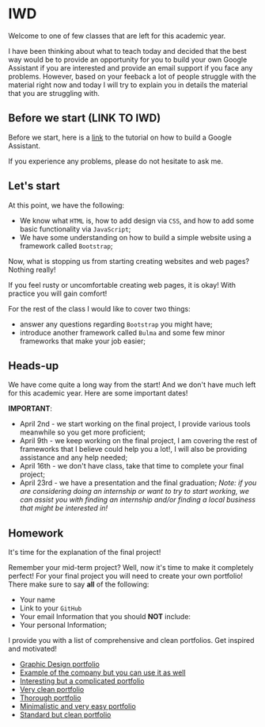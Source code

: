 # IWD

Welcome to one of few classes that are left for this academic year.

I have been thinking about what to teach today and decided  that the best way would be
to provide an opportunity for you to build your own Google Assistant if you are interested
and provide an email support if you face any problems. However, based on your feeback
a lot of people struggle with the material right now and today I will try to explain you in
details the material that you are struggling with.

## Before we start (LINK TO IWD)

Before we start, here is a [link](https://codelabs.developers.google.com/codelabs/actions-1/#0)
to the tutorial on how to build a Google Assistant.

If you experience any problems, please do not hesitate to ask me.

## Let's start

At this point, we have the following:

- We know what `HTML` is, how to add design via `CSS`, and how to add some basic functionality via `JavaScript`;
- We have some understanding on how to build a simple website using a framework called `Bootstrap`;

Now, what is stopping us from starting creating websites and web pages? Nothing really!

If you feel rusty or uncomfortable creating web pages, it is okay! With practice you will gain comfort!

For the rest of the class I would like to cover two things:
- answer any questions regarding `Bootstrap` you might have;
- introduce another framework called `Bulma` and some few minor frameworks that make your job easier;

## Heads-up

We have come quite a long way from the start! And we don't have much left for this academic year. Here are some
important dates!

**IMPORTANT**:
- April 2nd - we start working on the final project, I provide various tools meanwhile so you get more proficient;
- April 9th - we keep working on the final project, I am covering the rest of frameworks that I believe could
help you a lot!, I will also be providing assistance and any help needed;
- April 16th - we don't have class, take that time to complete your final project;
- April 23rd - we have a presentation and the final graduation;
*Note: if you are considering doing an internship or want to try to start working, we can assist you with
finding an internship and/or finding a local business that might be interested in!*

## Homework

It's time for the explanation of the final project!

Remember your mid-term project? Well, now it's time to make it completely perfect! For your final project you will
need to create your own portfolio!
There make sure to say **all** of the following:
- Your name
- Link to your `GitHub`
- Your email
Information that you should **NOT** include:
- Your personal Information;

I provide you with a list of comprehensive and clean portfolios. Get inspired and motivated!
- [Graphic Design portfolio](http://hannahpurmort.com/)
- [Example of the company but you can use it as well](https://www.seymourpowell.com/)
- [Interesting but a complicated portfolio](https://hihayk.com/#/)
- [Very clean portfolio](http://melaniedaveid.com/)
- [Thorough portfolio](http://ryanscherf.net/)
- [Minimalistic and very easy portfolio](http://mrcthms.com/)
- [Standard but clean portfolio](http://mattfarley.ca/)
